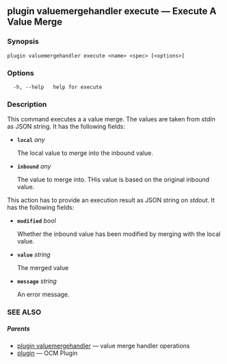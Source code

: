## plugin valuemergehandler execute &mdash; Execute A Value Merge

### Synopsis

```
plugin valuemergehandler execute <name> <spec> [<options>]
```

### Options

```
  -h, --help   help for execute
```

### Description


This command executes a a value merge. The values are taken from *stdin* as JSON
string. It has the following fields:

- **<code>local</code>** *any*

  The local value to merge into the inbound value.

- **<code>inbound</code>** *any*

  The value to merge into. THis value is based on the original inbound value.

This action has to provide an execution result as JSON string on *stdout*. It has the
following fields:

- **<code>modified</code>** *bool*

  Whether the inbound value has been modified by merging with the local value.

- **<code>value</code>** *string*

  The merged value

- **<code>message</code>** *string*

  An error message.


### SEE ALSO

##### Parents

* [plugin valuemergehandler](plugin_valuemergehandler.md)	 &mdash; value merge handler operations
* [plugin](plugin.md)	 &mdash; OCM Plugin

